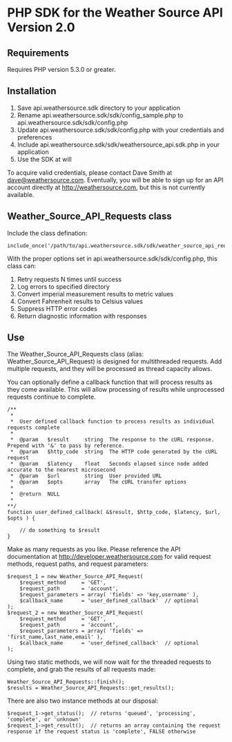 PHP SDK for the Weather Source API Version 2.0
==============================================



Requirements
------------

Requires PHP version 5.3.0 or greater.




Installation
------------

1. Save api.weathersource.sdk directory to your application
2. Rename api.weathersource.sdk/sdk/config_sample.php to api.weathersource.sdk/sdk/config.php
3. Update api.weathersource.sdk/sdk/config.php with your credentials and preferences
4. Include api.weathersource.sdk/sdk/weathersource_api.sdk.php in your application
5. Use the SDK at will

To acquire valid credentials, please contact Dave Smith at <dave@weathersource.com>.  Eventually, you will be able to sign up for an API account directly at <http://weathersource.com>, but this is not currently available.



Weather_Source_API_Requests class
---------------------------------

Include the class defination:

    include_once('/path/to/api.weathersource.sdk/sdk/weather_source_api_requests.php');

With the proper options set in api.weathersource.sdk/sdk/config.php, this class can:

1. Retry requests N times until success
2. Log errors to specified directory
3. Convert imperial measurement results to metric values
4. Convert Fahrenheit results to Celsius values
5. Suppress HTTP error codes
6. Return diagnostic information with responses



Use
---

The Weather_Source_API_Requests class (alias: Weather_Source_API_Request) is designed for multithreaded requests. Add multiple requests, and they will be processed as thread capacity allows.

You can optionally define a callback function that will process results as they come available. This will allow processing of results while unprocessed requests continue to complete.

    /**
     *
     *  User defined callback function to process results as individual requests complete
     *
     *  @param   $result     string  The response to the cURL response. Prepend with '&' to pass by reference.
     *  @param   $http_code  string  The HTTP code generated by the cURL request
     *  @param   $latency    float   Seconds elapsed since node added accurate to the nearest microsecond
     *  @param   $url        string  User provided URL
     *  @param   $opts       array   The cURL transfer options
     *
     *  @return  NULL
     *
    **/
    function user_defined_callback( &$result, $http_code, $latency, $url, $opts ) {

        // do something to $result
    }


Make as many requests as you like. Please reference the API documentation at <http://developer.weathersource.com> for valid request methods, request paths, and request parameters:

    $request_1 = new Weather_Source_API_Request(
        $request_method     = 'GET',
        $request_path       = 'account',
        $request_parameters = array( 'fields' => 'key,username' ),
        $callback_name      = 'user_defined_callback'  // optional
    );
    $request_2 = new Weather_Source_API_Request(
        $request_method     = 'GET',
        $request_path       = 'account',
        $request_parameters = array( 'fields' => 'first_name,last_name,email' ),
        $callback_name      = 'user_defined_callback'  // optional
    );

Using two static methods, we will now wait for the threaded requests to complete, and grab the results of all requests made:

    Weather_Source_API_Requests::finish();
    $results = Weather_Source_API_Requests::get_results();

There are also two instance methods at our disposal:

    $request_1->get_status();  // returns 'queued', 'processing', 'complete', or 'unknown'
    $request_1->get_result();  // returns an array containing the request response if the request status is 'complete', FALSE otherwise

